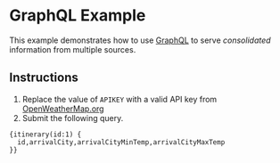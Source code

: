 # GraphQL Example
This example demonstrates how to use [GraphQL](https://graphql.org) to serve *consolidated* information from multiple sources.

## Instructions
1. Replace the value of `APIKEY` with a valid API key from [OpenWeatherMap.org](https://home.openweathermap.org/api_keys)
1. Submit the following query.
```
{itinerary(id:1) {
  id,arrivalCity,arrivalCityMinTemp,arrivalCityMaxTemp
}}
```
